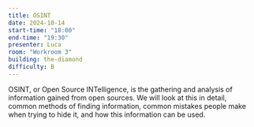 ```yaml
---
title: OSINT
date: 2024-10-14
start-time: "18:00"
end-time: "19:30"
presenter: Luca
room: "Workroom 3"
building: the-diamond
difficulty: B
---
```


OSINT, or Open Source INTelligence, is the gathering and analysis of information gained from open sources. We will look at this in detail, common methods of finding information, common mistakes people make when trying to hide it, and how this information can be used.